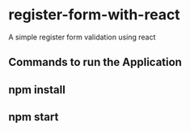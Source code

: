 # register-form-with-react
A simple register form  validation using react

## Commands to run the Application
## npm install
## npm start
